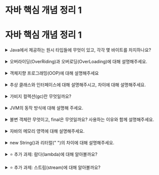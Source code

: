 
# 자바 핵심 개념 정리 1

# 자바 핵심 개념 정리 1
<details>
<summary>Java에서 제공하는 원시 타입들에 무엇이 있고, 각각 몇 바이트를 차지하나요?</summary>
<div markdown="1">
1byte: boolean, byte <br>
2byte: short, char <br>
4byte: int, flaot <br>
8byte: double, long 
</div>
</details>
<br>

<details>
<summary>오버라이딩(OverRiding)과 오버로딩(OverLoading)에 대해 설명해주세요.</summary>
<div markdown="1">
오버라이딩(Overriding)은 자식 클래스에서 부모 클래스의 메소드를 재정의하는 것을 말하며, 오버로딩(Overloading)은 같은 이름의 메소드나 생성자를 하나의 클래스 내에서 여러 번 정의할 수 있도록 하는 것이다.오버라이딩은 다형성과, 오버로딩은 재사용성과 관련있다. 
</div>
</details>
<br>

<details>
<summary>객체지향 프로그래밍(OOP)에 대해 설명해주세요</summary>
<div markdown="1">
객체는 데이터와 그 데이터를 조작하는 함수인 메서드를 포함합니다. <br>
객체지향프로그래밍의 핵심 특징으로는 캡슐화, 상속, 다형성이 있으며, 이는 코드의 재사용성을 높이고, 유지 보수를 용이하게 합니다. <br>
캡슐화는 객체의 세부 구현을 숨기고, 상속은 코드를 재사용하며, 다형성은 같은 인터페이스 아래에서 다양한 실행을 가능하게 합니다.
</div>
</details>
<br>

<details>
<summary>추상 클래스와 인터페이스에 대해 설명해주시고, 차이에 대해 설명해주세요.</summary>
<div markdown="1">
인터페이스는 "할 수 있는 일"에 대한 규약을 정의하는 반면, 클래스는 "실제로 일을 수행하는 방법"과 "상태"를 정의합니다. → 인터페이스는 구현을 포함하지 않는 메서드의 집합을 정의하는 반면, 클래스는 메서드의 실제 구현과 상태(필드)를 포함합니다.
인터페이스는 다중 상속이 가능하지만, 클래스는 단일 상속만 허용됩니다(클래스는 여러 인터페이스를 구현할 수 있습니다).
</div>
</details>
<br>

<details>
<summary>가비지 컬렉션(gc)란 무엇일까요?</summary>
<div markdown="1">
가비지 컬렉션이란 메모리 관리 기법 중 하나로 프로그램이 동적으로 할당했던 메모리 영역 중에서 필요없는 영역을 자동으로 찾아내 해제하는 기능입니다. 즉, 동적 할당된 메모리 영역 가운데 더 이상 참조되지 않는 객체들을 메모리 영역을 탐지하고 회수해 프로그래머의 부담을 줄여줍니다. 
</div>
</details>
<br>

<details>
<summary>JVM의 동작 방식에 대해 설명해 주세요.</summary>
<div markdown="1">
JAVA의 가장 큰 특징 중 하나는 특정 운연체제(OS)에 종속되지 않는다는 점입니다. 이는 JVM(Java Virtual Machine) 덕분에 가능합니다. 작성된 .java 파일은 Java 컴파일러에 의해 JVM이 이해할 수 있는 .class 파일, 즉 바이트코드로 변환됩니다. JVM의 Class Loader는 변환된 .class 파일을 운영 체제로부터 할당 받은 JVM 전용 메모리인 런타임 데이터 영역(RunTime Data Area)에 동적으로 로딩합니다. 실행 엔진(Execution Engine) 내의 JIT(Just-In-Time) 컴파일러는 런타임 데이터 영역에 로딩된 .class 파일을 기계어로 변환하여 실행합니다. 이 과정을 통해 Java 애플리케이션이 다양한 운영 체제에서도 변경 없이 실행될 수 있게 됩니다.
</div>
</details>
<br>

<details>
<summary>불변 객체란 무엇이고, final은 무엇일까요? 사용하는 이유와 함께 설명해주세요.</summary>
<div markdown="1">
불변 객체는 생성 후 그 상태가 변경할 수 없는 객체로, 데이터 안정성을 높입니다. final 키워드는 값의 변경, 오버라이딩, 상속을 금지합니다.
</div>
</details>
<br>

<details>
<summary>자바의 메모리 영역에 대해 설명해주세요.</summary>
<div markdown="1">
static 영역 (== class, method 영역) 은 전역변수나 static으로 선언되는 것들을 메모리에 상주시킵니다. 힙 영역은 인스턴스를 생성할 때 생성되는 메모리 형식입니다. 스택 영역은 int, long, boolean 등 기본 자료형을 생성할 때 저장하는 공간으로, 임시적으로 사용되는 변수나 정보들이 저장되는 영역입니다.
</div>
</details>
<br>

<details>
<summary>new String()과 리터럴(" ")의 차이에 대해 설명해주세요.</summary>
<div markdown="1">
둘은 저장공간(메모리)에서 차이를 보입니다. <br>
new String()을 사용하면 힙 메모리 영역역에 새로운 객체가 생성되고, 리터럴(" ")을 사용하면 String constant pool에서 해당 리터럴을 찾아 재사용합니다. 
</div>
</details>
<br>

<details>
<summary>⭐️ 추가 과제: 람다(lambda)에 대해 알아볼까요?</summary>
<div markdown="1">
람다식은 함수적 프로그래밍 기법으로, 메소드를 간결한 함수 식으로 표현한 것입니다. 자바에서 메서드를 표현하려면 클래스를 정의해야하나, 람다식으로 표현하면 메서드의 이름과 반환값을 생략할 수 있어(익명함수) 코드가 매우 간결해집니다. 
</div>
</details>
<br>

<details>
<summary>⭐️ 추가 과제: 스트림(stream)에 대해 알아볼까요?</summary>
<div markdown="1">
스트림은 운영체제에 의해 생성되는 가상의 연결 고리를 의미하며, 다양한 데이터 소스와 목적지 사이에서 중간 매개체 역할을 합니다. 데이터가 스트림을 통해 이동할 때, 프로그램은 데이터의 전체 크기나 구조를 미리 알 필요 없이 한 번에 한 조각씩 데이터를 읽거나 쓸 수 있습니다.
</div>
</details>
<br>
